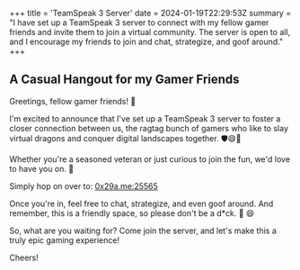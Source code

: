 +++
title = 'TeamSpeak 3 Server'
date = 2024-01-19T22:29:53Z
summary = "I have set up a TeamSpeak 3 server to connect with my fellow gamer friends and invite them to join a virtual community. The server is open to all, and I encourage my friends to join and chat, strategize, and goof around."
+++
## A Casual Hangout for my Gamer Friends

Greetings, fellow gamer friends! 👋

I'm excited to announce that I've set up a TeamSpeak 3 server to foster a closer connection between us, the ragtag bunch of gamers who like to slay virtual dragons and conquer digital landscapes together. :shield::smile::hocho:

Whether you're a seasoned veteran or just curious to join the fun, we'd love to have you on. :muscle:

Simply hop on over to: [0x29a.me:25565](ts3server://0x29a.me?port=25565)

Once you're in, feel free to chat, strategize, and even goof around. And remember, this is a friendly space, so please don't be a d*ck. :duck: :smile:

So, what are you waiting for? Come join the server, and let's make this a truly epic gaming experience!

Cheers!
